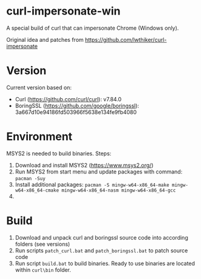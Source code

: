 # curl-impersonate-win

A special build of curl that can impersonate Chrome (Windows only).

Original idea and patches from https://github.com/lwthiker/curl-impersonate

# Version
Current version based on:
* Curl (https://github.com/curl/curl): v7.84.0
* BoringSSL (https://github.com/google/boringssl): 3a667d10e94186fd503966f5638e134fe9fb4080

# Environment
MSYS2 is needed to build binaries. Steps:
1. Download and install MSYS2 (https://www.msys2.org/)
2. Run MSYS2 from start menu and update packages with command: `pacman -Suy`
3. Install additional packages: `pacman -S mingw-w64-x86_64-make mingw-w64-x86_64-cmake mingw-w64-x86_64-nasm mingw-w64-x86_64-gcc`
4. 

# Build
1. Download and unpack curl and boringssl source code into according folders (see versions)
2. Run scripts `patch_curl.bat` and `patch_boringssl.bat` to patch source code
3. Run script `build.bat` to build binaries. Ready to use binaries are located within `curl\bin` folder.
